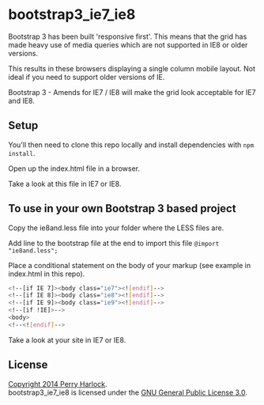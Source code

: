 bootstrap3_ie7_ie8
==================

Bootstrap 3 has been built 'responsive first'. This means that the grid has made heavy use of media queries which are not supported in IE8 or older versions.

This results in these browsers displaying a single column mobile layout. Not ideal if you need to support older versions of IE.

Bootstrap 3 - Amends for IE7 / IE8 will make the grid look acceptable for IE7 and IE8.

Setup
-----


You'll then need to clone this repo locally and install dependencies with `npm install`.

Open up the index.html file in a browser.

Take a look at this file in IE7 or IE8.


To use in your own Bootstrap 3 based project
--------------------------------------------

Copy the ie8and.less file into your folder where the LESS files are.

Add line to the bootstrap file at the end to import this file `@import "ie8and.less";`

Place a conditional statement on the body of your markup (see example in index.html in this repo).

```sh
<!--[if IE 7]><body class="ie7"><![endif]-->
<!--[if IE 8]><body class="ie8"><![endif]-->
<!--[if IE 9]><body class="ie9"><![endif]-->
<!--[if !IE]>-->
<body>
<!--<![endif]-->
```

Take a look at your site in IE7 or IE8.

License
-------

[Copyright 2014 Perry Harlock](LICENSE.txt).  
bootstrap3_ie7_ie8 is licensed under the [GNU General Public License 3.0][gpl].

[gpl]: http://www.gnu.org/licenses/gpl-3.0.html